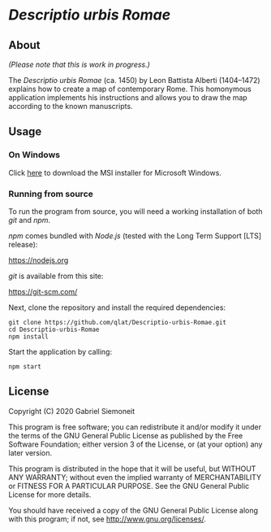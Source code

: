 # *Descriptio urbis Romae*

## About

*(Please note that this is work in progress.)*

The *Descriptio urbis Romae* (ca. 1450) by Leon Battista Alberti (1404–1472) explains how to create a map of contemporary Rome. This homonymous application implements his instructions and allows you to draw the map according to the known manuscripts.

## Usage

### On Windows

Click [here](https://homepage.univie.ac.at/gabriel.siemoneit/descriptio-urbis-romae.zip) to download the MSI installer for Microsoft Windows.

### Running from source

To run the program from source, you will need a working installation of both *git* and *npm*.

*npm* comes bundled with *Node.js* (tested with the Long Term Support [LTS] release):

https://nodejs.org

*git* is available from this site:

https://git-scm.com/

Next, clone the repository and install the required dependencies:

```
git clone https://github.com/qlat/Descriptio-urbis-Romae.git
cd Descriptio-urbis-Romae
npm install
```

Start the application by calling:

```
npm start
```

## License

Copyright (C) 2020 Gabriel Siemoneit

This program is free software; you can redistribute it and/or modify it under the terms of the GNU General Public License as published by the Free Software Foundation; either version 3 of the License, or (at your option) any later version.

This program is distributed in the hope that it will be useful, but WITHOUT ANY WARRANTY; without even the implied warranty of MERCHANTABILITY or FITNESS FOR A PARTICULAR PURPOSE. See the GNU General Public License for more details.

You should have received a copy of the GNU General Public License along with this program; if not, see <http://www.gnu.org/licenses/>. 
